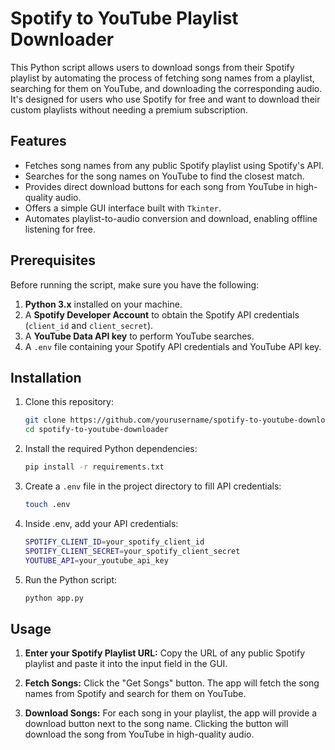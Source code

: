 # Spotify to YouTube Playlist Downloader

This Python script allows users to download songs from their Spotify playlist by automating the process of fetching song names from a playlist, searching for them on YouTube, and downloading the corresponding audio. It's designed for users who use Spotify for free and want to download their custom playlists without needing a premium subscription.

## Features

- Fetches song names from any public Spotify playlist using Spotify's API.
- Searches for the song names on YouTube to find the closest match.
- Provides direct download buttons for each song from YouTube in high-quality audio.
- Offers a simple GUI interface built with `Tkinter`.
- Automates playlist-to-audio conversion and download, enabling offline listening for free.

## Prerequisites

Before running the script, make sure you have the following:

1. **Python 3.x** installed on your machine.
2. A **Spotify Developer Account** to obtain the Spotify API credentials (`client_id` and `client_secret`).
3. A **YouTube Data API key** to perform YouTube searches.
4. A `.env` file containing your Spotify API credentials and YouTube API key.

## Installation

1. Clone this repository:
   ```bash
   git clone https://github.com/yourusername/spotify-to-youtube-downloader.git
   cd spotify-to-youtube-downloader

2. Install the required Python dependencies:
   ```bash
   pip install -r requirements.txt

3. Create a `.env` file in the project directory to fill API credentials:
   ```bash
   touch .env

4. Inside .env, add your API credentials:
   ```bash
   SPOTIFY_CLIENT_ID=your_spotify_client_id
   SPOTIFY_CLIENT_SECRET=your_spotify_client_secret
   YOUTUBE_API=your_youtube_api_key
   
5. Run the Python script:
   ```bash
   python app.py

## Usage

1. **Enter your Spotify Playlist URL:** Copy the URL of any public Spotify playlist and paste it into the input field in the GUI.

2. **Fetch Songs:** Click the "Get Songs" button. The app will fetch the song names from Spotify and search for them on YouTube.

3. **Download Songs:** For each song in your playlist, the app will provide a download button next to the song name. Clicking the button will download the song from YouTube in high-quality audio.
   

